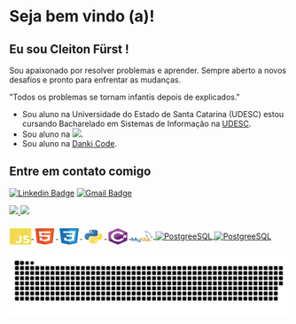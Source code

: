 #  Seja bem vindo (a)!



##  Eu sou Cleiton Fürst  !

Sou apaixonado por resolver problemas e aprender. Sempre aberto a novos desafios e pronto para enfrentar as mudanças.

  "Todos os problemas se tornam infantis depois de explicados."

- Sou aluno na Universidade do Estado de Santa Catarina (UDESC) estou cursando Bacharelado em Sistemas de Informação na [UDESC](https://www.udesc.br/ceplan).
- Sou aluno na  [<img width="60" src = "https://blueedtech.com.br/wp-content/themes/blue/dist/images/logo-blue-croped.gif">](https://blueedtech.com.br/).
- Sou aluno na  [Danki Code](https://cursos.dankicode.com/).

## Entre em contato comigo 

[![Linkedin Badge](https://img.shields.io/badge/-LinkedIn-blue?style=flat-square&logo=Linkedin&logoColor=white&link=link_do_seu_perfil_no_linkedin)](https://www.linkedin.com/in/cleiton-f%C3%BCrst-b2b799150/)
[![Gmail Badge](https://img.shields.io/badge/-Gmail-c14438?style=flat-square&logo=Gmail&logoColor=white&link=mailto:seu_email)](mailto:furstcleiton@gmail.com)



 <div>
  <a href="https://github.com/CleitonFurst">
  <img height="180em" src="https://github-readme-stats.vercel.app/api?username=CleitonFurst&show_icons=true&theme=dracula&include_all_commits=true&count_private=true"/>
  <img height="180em" src="https://github-readme-stats.vercel.app/api/top-langs/?username=CleitonFurst&layout=compact&langs_count=7&theme=dracula"/>
</div>

<div style="display: inline_block"><br>
  <img align="center" alt="Js" height="30" width="40" src="https://raw.githubusercontent.com/devicons/devicon/master/icons/javascript/javascript-plain.svg">
  <img align="center" alt="HTML" height="30" width="40" src="https://raw.githubusercontent.com/devicons/devicon/master/icons/html5/html5-original.svg">
  <img align="center" alt="CSS" height="30" width="40" src="https://raw.githubusercontent.com/devicons/devicon/master/icons/css3/css3-original.svg">
  <img align="center" alt="Python" height="30" width="40" src="https://raw.githubusercontent.com/devicons/devicon/master/icons/python/python-original.svg">
  <img align="center" alt="Csharp" height="30" width="40" src="https://raw.githubusercontent.com/devicons/devicon/master/icons/csharp/csharp-original.svg">
   <img align="center" alt="mysql" width="40" height="40" src="https://raw.githubusercontent.com/devicons/devicon/master/icons/mysql/mysql-original-wordmark.svg" /> 
  <img align="center" alt="PostgreeSQL" height="30" width="40" src="https://img.icons8.com/color/48/000000/postgreesql.png">
  <img align="center" alt="PostgreeSQL" height="30" width="40" src="https://miro.medium.com/max/438/1*0G5zu7CnXdMT9pGbYUTQLQ.png">
 


</div>
  
  <div> 

 

 
  ![Snake animation](https://github.com/CleitonFurst/CleitonFurst/blob/output/github-contribution-grid-snake.svg)
 
</div>
